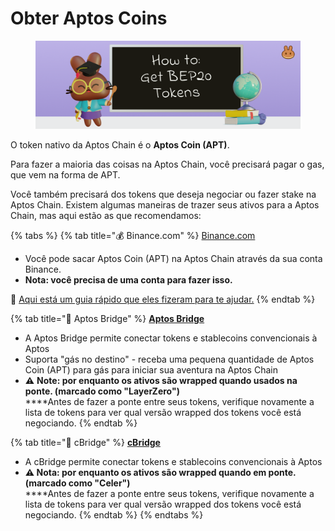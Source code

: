 # Obter Aptos Coins

<figure><img src="../.gitbook/assets/how-to-get-bep20-tokens-header.png" alt=""><figcaption></figcaption></figure>

O token nativo da Aptos Chain é o **Aptos Coin (APT)**.&#x20;

Para fazer a maioria das coisas na Aptos Chain, você precisará pagar o gas, que vem na forma de APT.&#x20;

Você também precisará dos tokens que deseja negociar ou fazer stake na Aptos Chain. Existem algumas maneiras de trazer seus ativos para a Aptos Chain, mas aqui estão as que recomendamos:



{% tabs %}
{% tab title="💰 Binance.com" %}
[Binance.com](https://www.binance.com)

* Você pode sacar Aptos Coin (APT) na Aptos Chain através da sua conta Binance.&#x20;
* **Nota: você precisa de uma conta para fazer isso.**

📖 [Aqui está um guia rápido que eles fizeram para te ajudar.](https://www.binance.com/pt-BR/support/faq/85a1c394ac1d489fb0bfac0ef2fceafd)
{% endtab %}

{% tab title="🌉 Aptos Bridge" %}
[**Aptos Bridge**](https://theaptosbridge.com/bridge)

* A Aptos Bridge permite conectar tokens e stablecoins convencionais à Aptos&#x20;
* Suporta "gás no destino" - receba uma pequena quantidade de Aptos Coin (APT) para gás para iniciar sua aventura na Aptos Chain
* &#x20;**⚠️** **Note: por enquanto os ativos são wrapped quando usados na ponte. (marcado como "LayerZero")** \
  ****Antes de fazer a ponte entre seus tokens, verifique novamente a lista de tokens para ver qual versão wrapped dos tokens você está negociando.
{% endtab %}

{% tab title="🌉 cBridge" %}
[**cBridge**](https://cbridge.celer.network/1/12360001/)

* A cBridge permite conectar tokens e stablecoins convencionais à Aptos&#x20;
* **⚠️ Nota: por enquanto os ativos são wrapped quando em ponte. (marcado como "Celer")** \
  ****Antes de fazer a ponte entre seus tokens, verifique novamente a lista de tokens para ver qual versão wrapped dos tokens você está negociando.
{% endtab %}
{% endtabs %}
